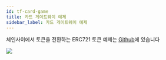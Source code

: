 ```yaml
---
id: tf-card-game
title: 카드 게이트웨이 예제
sidebar_label: 카드 게이트웨이 예제
---
```

체인사이에서 토큰을 전환하는 ERC721 토큰 예제는 [Github](https://github.com/loomnetwork/cards-gateway-example)에 있습니다

![](/developers/img/tf-card-game.gif)
